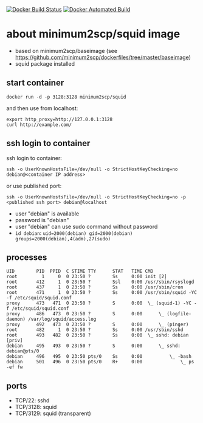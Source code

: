 [![Docker Build Status](https://img.shields.io/docker/build/minimum2scp/squid.svg)]()
[![Docker Automated Build](https://img.shields.io/docker/automated/minimum2scp/squid.svg)]()

# about minimum2scp/squid image

 * based on minimum2scp/baseimage (see https://github.com/minimum2scp/dockerfiles/tree/master/baseimage)
 * squid package installed

## start container

```
docker run -d -p 3128:3128 minimum2scp/squid
```

and then use from localhost:

```
export http_proxy=http://127.0.0.1:3128
curl http://example.com/
```

## ssh login to container

ssh login to container:

```
ssh -o UserKnownHostsFile=/dev/null -o StrictHostKeyChecking=no debian@<container IP address>
```

or use published port:

```
ssh -o UserKnownHostsFile=/dev/null -o StrictHostKeyChecking=no -p <published ssh port> debian@localhost
```

 * user "debian" is available
 * password is "debian"
 * user "debian" can use sudo command without password
 * `id debian`: `uid=2000(debian) gid=2000(debian) groups=2000(debian),4(adm),27(sudo)`

## processes

```
UID        PID  PPID  C STIME TTY      STAT   TIME CMD
root         1     0  0 23:50 ?        Ss     0:00 init [2]
root       412     1  0 23:50 ?        Ssl    0:00 /usr/sbin/rsyslogd
root       437     1  0 23:50 ?        Ss     0:00 /usr/sbin/cron
root       471     1  0 23:50 ?        Ss     0:00 /usr/sbin/squid -YC -f /etc/squid/squid.conf
proxy      473   471  0 23:50 ?        S      0:00  \_ (squid-1) -YC -f /etc/squid/squid.conf
proxy      486   473  0 23:50 ?        S      0:00      \_ (logfile-daemon) /var/log/squid/access.log
proxy      492   473  0 23:50 ?        S      0:00      \_ (pinger)
root       482     1  0 23:50 ?        Ss     0:00 /usr/sbin/sshd
root       493   482  0 23:50 ?        Ss     0:00  \_ sshd: debian [priv]
debian     495   493  0 23:50 ?        S      0:00      \_ sshd: debian@pts/0
debian     496   495  0 23:50 pts/0    Ss     0:00          \_ -bash
debian     501   496  0 23:50 pts/0    R+     0:00              \_ ps -ef fw
```

## ports

 * TCP/22: sshd
 * TCP/3128: squid
 * TCP/3129: squid (transparent)

